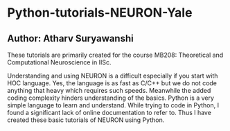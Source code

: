 # Python-tutorials-NEURON-Yale
## Author: Atharv Suryawanshi
These tutorials are primarily created for the course MB208: Theoretical and Computational Neuroscience in IISc.

Understanding and using NEURON is a difficult especially if you start with HOC language. Yes, the language is as fast as C/C++ but we do not code anything that heavy which requires such speeds. 
Meanwhile the added coding complexity hinders understanding of the basics. Python is a very simple language to learn and understand.
While trying to code in Python, I found a significant lack of online documentation to refer to. Thus I have created these basic tutorials of NEURON using Python. 
